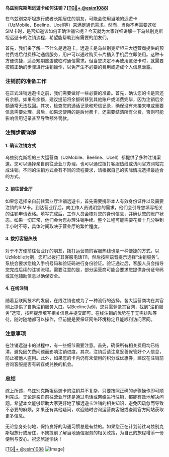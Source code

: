 **乌兹别克斯坦远遊卡如何注销？[[TG💪+ @esim1088](https://t.me/s/esim1088)]**

在乌兹别克斯坦旅行或者长期居住的朋友，可能会使用当地的远遊卡（UzMobile、Beeline、Ucell等）来满足通讯需求。然而，当你不再需要这张SIM卡时，是否知道该如何正确注销它呢？今天就为大家详细讲解一下乌兹别克斯坦远遊卡的注销流程，希望能帮助到有需要的朋友们。

首先，我们来了解一下什么是远遊卡。远遊卡是乌兹别克斯坦三大运营商提供的预付费或后付费移动通信服务，用户可以通过购买卡片插入手机后立即使用。这种卡方便快捷，适合短期旅游或临时通信需求。但当您决定不再使用这张卡时，就需要按照正确的步骤进行注销操作，以免产生不必要的费用或造成个人信息泄露。

### 注销前的准备工作

在正式注销远遊卡之前，我们需要做好一些必要的准备。首先，确认您的卡是否还有余额。如果有余额，建议提前将余额转移到其他账户或消费完毕，因为注销后余额通常无法找回。其次，检查您的通话记录和短信记录，确保没有未接来电或重要信息需要处理。最后，如果您使用的是后付费卡，还需要结清所有欠费，否则可能影响信用记录甚至导致额外罚款。

### 注销步骤详解

#### 1. 确认注销方式
乌兹别克斯坦的三大运营商（UzMobile、Beeline、Ucell）都提供了多种注销渠道。您可以选择亲自前往营业厅办理，也可以通过拨打客服热线或访问官方网站完成注销。不同的注销方式会有不同的流程要求，请根据自己的实际情况选择最适合的方式。

#### 2. 前往营业厅
如果您选择亲自前往营业厅注销远遊卡，首先需要携带本人有效身份证件以及需要注销的SIM卡。到达营业厅后，向工作人员说明您的需求，他们会引导您填写相关的注销申请表格。填写完成后，工作人员会核对您的身份信息，并确认您的账户状态。如果一切正常，他们会为您办理注销手续。整个过程可能需要花费十几分钟到半小时不等，具体时间取决于营业厅的繁忙程度。

#### 3. 拨打客服热线
对于不方便前往营业厅的朋友，拨打运营商的客服热线也是一种便捷的方式。以UzMobile为例，您可以拨打其客服电话111，然后按照语音提示选择“注销服务”。系统会要求您输入手机号码和验证码进行身份验证。验证通过后，客服人员会指导您完成后续的注销流程。需要注意的是，部分运营商可能会要求您提供身份证号码或其他辅助信息以确保安全。

#### 4. 在线注销
随着互联网技术的发展，在线注销也成为了一种流行的选择。各大运营商均在其官网上提供了自助注销服务入口。以Beeline为例，您只需登录其官网，找到“注销服务”选项，按照提示填写相关信息并提交即可。在线注销的优势在于无需排队等待，随时随地都可以操作，但前提是要保证网络环境稳定且能顺利访问官网。

### 注意事项

在注销远遊卡的过程中，有一些细节需要注意。首先，确保所有相关费用均已结清，避免因欠费问题而影响注销进度。其次，注销后请注意妥善保管好个人信息，防止被他人盗用。此外，如果您的卡内仍有未使用的积分或优惠券，建议在注销前咨询客服是否有转存或兑换的机会。

### 总结

综上所述，乌兹别克斯坦远遊卡的注销并不复杂，只要按照正确的步骤操作即可顺利完成。无论是亲自前往营业厅还是通过电话或网络进行注销，都能有效地解决问题。希望本文能够帮助大家更好地了解远遊卡注销的相关知识，避免因疏忽而导致不必要的麻烦。如果还有其他疑问，欢迎随时咨询运营商客服或查阅官方网站获取更多信息。

无论您身处何地，保持良好的沟通习惯总是有益的。如果您正在计划前往乌兹别克斯坦旅行或居住，不妨提前了解当地通信服务的相关政策，为自己的旅程增添一份便利与安心。祝您旅途愉快！

[[TG💪+ @esim1088](https://t.me/s/esim1088) ![Image](https://i.postimg.cc/4NQfJmqS/Snipaste-2025-05-13-00-14-12.png)]